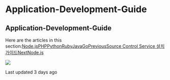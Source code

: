 # Application-Development-Guide

## Application-Development-Guide

Here are the articles in this section:[Node.js](https://paastaguide.gitbook.io/paas-ta-5-5-0/guide-5.5.0-semini/sample-app-guide/openpaas_paasta_application_nodejs_develope_guide)[PHP](https://paastaguide.gitbook.io/paas-ta-5-5-0/guide-5.5.0-semini/sample-app-guide/openpaas_paasta_application_php_develope_guide)[Python](https://paastaguide.gitbook.io/paas-ta-5-5-0/guide-5.5.0-semini/sample-app-guide/openpaas_paasta_application_python_develope_guide)[Ruby](https://paastaguide.gitbook.io/paas-ta-5-5-0/guide-5.5.0-semini/sample-app-guide/openpaas_paasta_application_ruby_develope_guide)[Java](https://paastaguide.gitbook.io/paas-ta-5-5-0/guide-5.5.0-semini/sample-app-guide/openpaas_paasta_application_java_develope_guide)[Go](https://paastaguide.gitbook.io/paas-ta-5-5-0/guide-5.5.0-semini/sample-app-guide/openpaas_paasta_application_go_develope_guide)[PreviousSource Control Service 설치 가이드](service-guide/tools/source-control-service.md)[NextNode.js](https://paastaguide.gitbook.io/paas-ta-5-5-0/guide-5.5.0-semini/sample-app-guide/openpaas_paasta_application_nodejs_develope_guide)

![](https://avatars3.githubusercontent.com/u/73098573?v=4)

Last updated 3 days ago

